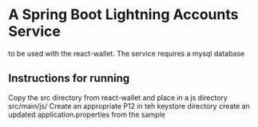 # A Spring Boot Lightning Accounts Service
to be used with the react-wallet. The service requires a mysql database

## Instructions for running
Copy the src directory from react-wallet and place in a js directory src/main/js/
Create an appropriate P12 in teh keystore directory
create an updated application.properties from the sample
